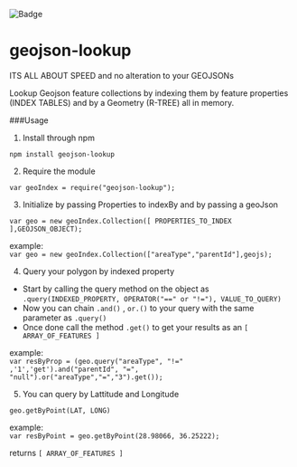 ![Badge](https://img.shields.io/npm/dt/geojson-lookup.svg)
# geojson-lookup
ITS ALL ABOUT SPEED and no alteration to your GEOJSONs 

Lookup Geojson feature collections by indexing them by feature properties (INDEX TABLES) and by a Geometry (R-TREE) all in memory.

###Usage 

1) Install through npm

`npm install geojson-lookup`

2) Require the module 

`var geoIndex = require("geojson-lookup");`

3) Initialize by passing Properties to indexBy and by passing a geoJson
 
 `var geo = new geoIndex.Collection([ PROPERTIES_TO_INDEX ],GEOJSON_OBJECT);`
 
 example:  
 `var geo = new geoIndex.Collection(["areaType","parentId"],geojs);`
 
 4) Query your polygon by indexed property 
 
 - Start by calling the query method on the object as `.query(INDEXED_PROPERTY, OPERATOR("==" or "!="), VALUE_TO_QUERY)`
 - Now you can chain `.and()` , `or.()` to your query with the same parameter as `.query()` 
 - Once done call the method `.get()` to get your results as an `[ ARRAY_OF_FEATURES ]`  
 
 example:  
 `var resByProp = (geo.query("areaType", "!=" ,'1','get').and("parentId", "=", "null").or("areaType","=","3").get());`
 
 5) You can query by Lattitude and Longitude 
 
 `geo.getByPoint(LAT, LONG)`
 
 example:  
 `var resByPoint = geo.getByPoint(28.98066, 36.25222);`
 
 returns `[ ARRAY_OF_FEATURES ]`
